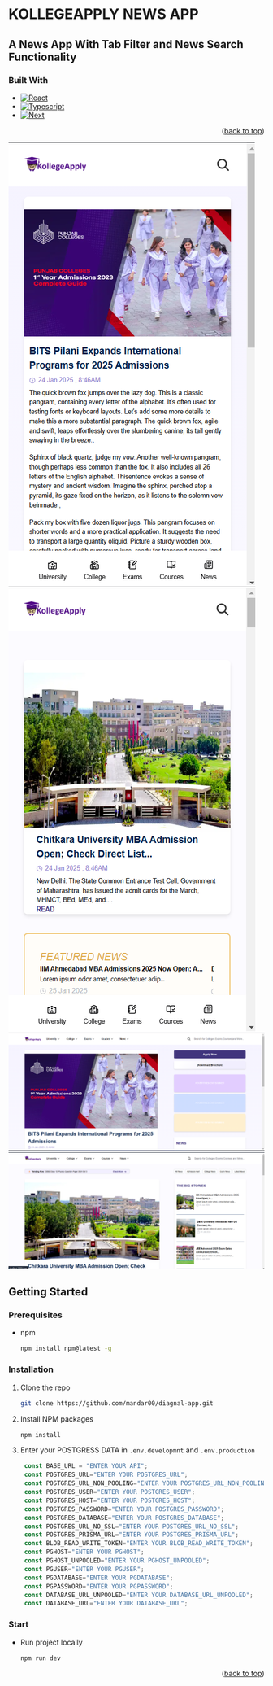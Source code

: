 <a id="readme-top"></a>


# KOLLEGEAPPLY NEWS APP

## A News App With Tab Filter and News Search Functionality


### Built With

- [![React][React.js]][React-url]
- [![Typescript][Typescript]][Typescript-url]
- [![Next][Next.js]][Next-url]

<p align="right">(<a href="#readme-top">back to top</a>)</p>


[![Product Name Screen Shot][mobile2-screenshot]](https://diagnal-app-sigma.vercel.app/)
[![Product Name Screen Shot][mobile3-screenshot]](https://diagnal-app-sigma.vercel.app/)
[![Product Name Screen Shot][fullScreen2-screenshot]](https://diagnal-app-sigma.vercel.app/)
[![Product Name Screen Shot][fullScreen3-screenshot]](https://diagnal-app-sigma.vercel.app/)

<!-- GETTING STARTED -->

## Getting Started

### Prerequisites

- npm
  ```sh
  npm install npm@latest -g
  ```

### Installation

1. Clone the repo
   ```sh
   git clone https://github.com/mandar00/diagnal-app.git
   ```
2. Install NPM packages
   ```sh
   npm install
   ```
3. Enter your POSTGRESS DATA in `.env.developmnt` and `.env.production`
   ```js
    const BASE_URL = "ENTER YOUR API";
    const POSTGRES_URL="ENTER YOUR POSTGRES_URL";
    const POSTGRES_URL_NON_POOLING="ENTER YOUR POSTGRES_URL_NON_POOLING";
    const POSTGRES_USER="ENTER YOUR POSTGRES_USER";
    const POSTGRES_HOST="ENTER YOUR POSTGRES_HOST";
    const POSTGRES_PASSWORD="ENTER YOUR POSTGRES_PASSWORD";
    const POSTGRES_DATABASE="ENTER YOUR POSTGRES_DATABASE";
    const POSTGRES_URL_NO_SSL="ENTER YOUR POSTGRES_URL_NO_SSL";
    const POSTGRES_PRISMA_URL="ENTER YOUR POSTGRES_PRISMA_URL";
    const BLOB_READ_WRITE_TOKEN="ENTER YOUR BLOB_READ_WRITE_TOKEN";
    const PGHOST="ENTER YOUR PGHOST";
    const PGHOST_UNPOOLED="ENTER YOUR PGHOST_UNPOOLED";
    const PGUSER="ENTER YOUR PGUSER";
    const PGDATABASE="ENTER YOUR PGDATABASE";
    const PGPASSWORD="ENTER YOUR PGPASSWORD";
    const DATABASE_URL_UNPOOLED="ENTER YOUR DATABASE_URL_UNPOOLED";
    const DATABASE_URL="ENTER YOUR DATABASE_URL";
   ```

### Start

- Run project locally
  ```sh
  npm run dev
  ```

<p align="right">(<a href="#readme-top">back to top</a>)</p>

[Typescript]: https://img.shields.io/badge/React-20232A?style=for-the-badge&logo=react&logoColor=61DAFB
[Typescript-url]: https://www.typescriptlang.org/
[React.js]: https://img.shields.io/badge/typescript-20232A?style=for-the-badge&logo=typescript&logoColor=61DAFB
[React-url]: https://reactjs.org/
[Next.js]: https://img.shields.io/badge/next.js-000000?style=for-the-badge&logo=nextdotjs&logoColor=white
[Next-url]: https://nextjs.org/

[mobile1-screenshot]: src/assets/readme/mobileHome.png
[mobile2-screenshot]: src/assets/readme/mobileIndividualNews.png
[mobile3-screenshot]: src/assets/readme/mobileNewsPage.png
[fullScreen1-screenshot]: src/assets/readme/fullScreenHome.png
[fullScreen2-screenshot]: src/assets/readme/fullscreenIndivdualPage.png
[fullScreen3-screenshot]: src/assets/readme/fullScreenNewsPage.png
